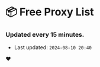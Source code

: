 # :package: Free Proxy List
### Updated every 15 minutes.

- Last updated: `2024-08-10 20:40`

:heart:
